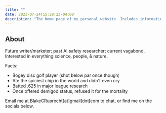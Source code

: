 ```yaml
---
title: ""
date: 2023-07-24T15:29:23-04:00
description: "The home page of my personal website. Includes information about me, contact information, and links to my blog and research papers."
---
```


## About
Future writer/marketer; past AI safety researcher; current vagabond. Interested in everything science, people, & nature.

Facts:
- Bogey disc golf player (shot below par once though)
- Ate the spiciest chip in the world and didn't even cry
- Batted .625 in major league research
- Once offered demigod status, refused it for the mortality

Email me at BlakeCRuprecht[at]gmail[dot]com to chat, or find me on the socials below.





